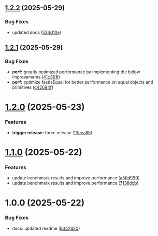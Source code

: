 ## [1.2.2](https://github.com/JairajJangle/fast-is-equal/compare/v1.2.1...v1.2.2) (2025-05-29)


### Bug Fixes

* updated docs ([534d10e](https://github.com/JairajJangle/fast-is-equal/commit/534d10eb5e0b35ae4a368c05933375cbb0274630))

## [1.2.1](https://github.com/JairajJangle/fast-is-equal/compare/v1.2.0...v1.2.1) (2025-05-29)


### Bug Fixes

* **perf:** greatly optimized performance by implementing the below improvements ([41c391f](https://github.com/JairajJangle/fast-is-equal/commit/41c391f327a69c46967a3a3531c5f024d8b00189))
* **perf:** optimize fastIsEqual for better performance on equal objects and primitives ([c42094f](https://github.com/JairajJangle/fast-is-equal/commit/c42094f1c8df421841b7f82d02e870342270b387))

# [1.2.0](https://github.com/JairajJangle/fast-is-equal/compare/v1.1.0...v1.2.0) (2025-05-23)


### Features

* **trigger release:** force release ([13cea85](https://github.com/JairajJangle/fast-is-equal/commit/13cea8576ae3ae753ec93a443c3562a665e82b7b))

# [1.1.0](https://github.com/JairajJangle/fast-is-equal/compare/v1.0.4...v1.1.0) (2025-05-22)


### Features

* update benchmark results and improve performance ([a50d999](https://github.com/JairajJangle/fast-is-equal/commit/a50d999b5a092e5226afbb09dac5da9d0722ff1a))
* update benchmark results and improve performance ([7138dcb](https://github.com/JairajJangle/fast-is-equal/commit/7138dcb9c7640861dd83adcec01bd5d96d81e18e))

# 1.0.0 (2025-05-22)


### Bug Fixes

* docs: updated readme ([9342620](https://github.com/JairajJangle/fast-is-equal/commit/9342620e60a0e887081f5fa186893bd047ebd878))

